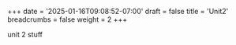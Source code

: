 +++
date = '2025-01-16T09:08:52-07:00'
draft = false
title = 'Unit2'
breadcrumbs = false
weight = 2
+++

unit 2 stuff